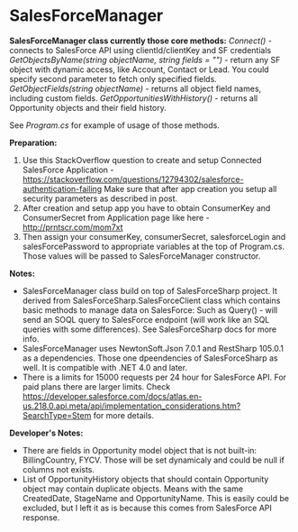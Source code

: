 # SalesForceManager

**SalesForceManager class currently those core methods:**
*Connect()* - connects to SalesForce API using clientId/clientKey and SF credentials
*GetObjectsByName(string objectName, string fields = "")* - return any SF object with dynamic access, like Account, Contact or Lead. You could specify second parameter to fetch only specified fields.
*GetObjectFields(string objectName)* - returns all object field names, including custom fields. 
*GetOpportunitiesWithHistory()* - returns all Opportunity objects and their field history.

See *Program.cs* for example of usage of those methods.

**Preparation:**
1. Use this StackOverflow question to create and setup Connected SalesForce Application - https://stackoverflow.com/questions/12794302/salesforce-authentication-failing
Make sure that after app creation you setup all security parameters as described in post. 
2. After creation and setup app you have to obtain ConsumerKey and ConsumerSecret from Application page like here -  http://prntscr.com/mom7xt
3. Then assign your consumerKey, consumerSecret, salesforceLogin and salesForcePassword to appropriate variables at the top of Program.cs. Those values will be passed to SalesForceManager constructor.

**Notes:**
- SalesForceManager class build on top of SalesForceSharp project. It derived from SalesForceSharp.SalesForceClient class which contains basic methods to manage data on SalesForce:
Such as Query() - will send an SOQL query to SalesForce endpoint (will work like an SQL queries with some differences). See SalesForceSharp docs for more info.
- SalesForceManager uses NewtonSoft.Json 7.0.1 and RestSharp 105.0.1 as a dependencies. Those one dpeendencies of SalesForceSharp as well. 
It is compatible with .NET 4.0 and later.
- There is a limits for 15000 requests per 24 hour for SalesForce API. For paid plans there are larger limits. Check https://developer.salesforce.com/docs/atlas.en-us.218.0.api.meta/api/implementation_considerations.htm?SearchType=Stem
for more details.

**Developer's Notes:**
- There are fields in Opportunity model object that is not built-in: BillingCountry, FYCV. Those will be set dynamicaly and could be null if columns not exists.
- List of OpportunityHistory objects that should contain Opportunity object may contain duplicate objects. Means with the same CreatedDate, StageName and OpportunityName. This is easily could be excluded, but I left it as is
because this comes from SalesForce API response.
